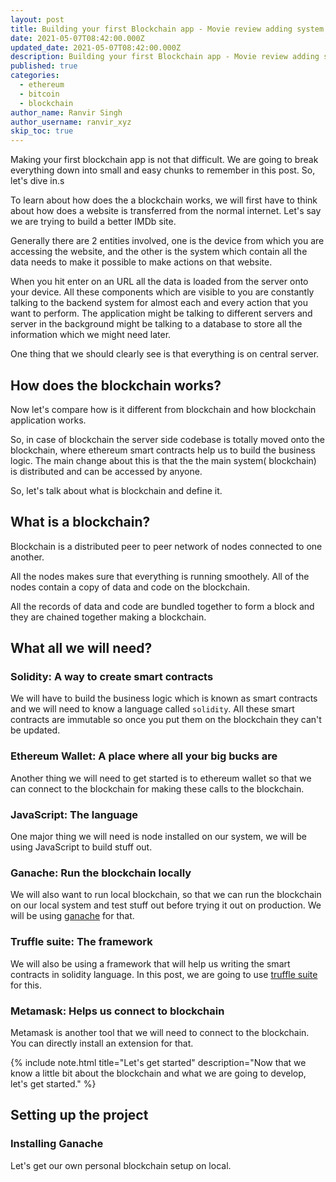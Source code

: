```yaml
---
layout: post
title: Building your first Blockchain app - Movie review adding system
date: 2021-05-07T08:42:00.000Z
updated_date: 2021-05-07T08:42:00.000Z
description: Building your first Blockchain app - Movie review adding system using solidity, smart contracts with ethereum
published: true
categories:
  - ethereum
  - bitcoin
  - blockchain
author_name: Ranvir Singh
author_username: ranvir_xyz
skip_toc: true
---
```


Making your first blockchain app is not that difficult. We are going to break everything down into small and easy chunks to remember in this post. So, let's dive in.s

To learn about how does the a blockchain works, we will first have to think about how does a website is transferred from the normal internet. Let's say we are trying to build a better IMDb site.

Generally there are 2 entities involved, one is the device from which you are accessing the website, and the other is the system which contain all the data needs to make it possible to make actions on that website.

When you hit enter on an URL all the data is loaded from the server onto your device. All these components which are visible to you are constantly talking to the backend system for almost each and every action that you want to perform. The application might be talking to different servers and server in the background might be talking to a database to store all the information which we might need later.

One thing that we should clearly see is that everything is on central server.

## How does the blockchain works?

Now let's compare how is it different from blockchain and how blockchain application works.

So, in case of blockchain the server side codebase is totally moved onto the blockchain, where ethereum smart contracts help us to build the business logic. The main change about this is that the the main system( blockchain) is distributed and can be accessed by anyone.

So, let's talk about what is blockchain and define it.

## What is a blockchain?

Blockchain is a distributed peer to peer network of nodes connected to one another.

All the nodes makes sure that everything is running smoothely. All of the nodes contain a copy of data and code on the blockchain.

All the records of data and code are bundled together to form a block and they are chained together making a blockchain.

## What all we will need?

### Solidity: A way to create smart contracts

We will have to build the business logic which is known as smart contracts and we will need to know a language called `solidity`. All these smart contracts are immutable so once you put them on the blockchain they can't be updated.

### Ethereum Wallet: A place where all your big bucks are

Another thing we will need to get started is to ethereum wallet so that we can connect to the blockchain for making these calls to the blockchain.

### JavaScript: The language

One major thing we will need is node installed on our system, we will be using JavaScript to build stuff out.

### Ganache: Run the blockchain locally

We will also want to run local blockchain, so that we can run the blockchain on our local system and test stuff out before trying it out on production. We will be using [ganache](https://www.trufflesuite.com/ganache) for that.

### Truffle suite: The framework

We will also be using a framework that will help us writing the smart contracts in solidity language. In this post, we are going to use [truffle suite](https://www.trufflesuite.com/truffle) for this.

### Metamask: Helps us connect to blockchain

Metamask is another tool that we will need to connect to the blockchain. You can directly install an extension for that.

{% include note.html title="Let's get started" description="Now that we know a little bit about the blockchain and what we are going to develop, let's get started." %}

## Setting up the project

### Installing Ganache

Let's get our own personal blockchain setup on local.